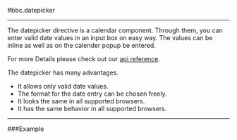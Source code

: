 
#bbc.datepicker

- - -

The datepicker directive is a calendar component. Through them, you can enter valid date values in an input box on easy way. The values can be inline as well as on the calender popup be entered.

For more Details please check out our <a href="/doc#/api/bbc.datepicker.directive:bbcDatepicker" target="_self">api reference</a>.

The datepicker has many advantages.

 * It allows only valid date values​​.
 * The format for the date entry can be chosen freely.
 * It looks the same in all supported browsers.
 * It has the same behavior in all supported browsers.

- - -

###Example